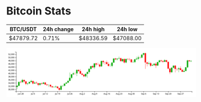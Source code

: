 # Bitcoin Stats

BTC/USDT|24h change|24h high|24h low|
|---|---|---|---|
|$47879.72|0.71%|$48336.59|$47088.00|

<img src="./chart.svg">
